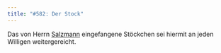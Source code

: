 ```yaml
---
title: "#582: Der Stock"
---
```


Das von Herrn <a href="http://www.el-egoiste.de/blog/2007/04/20/stockfisch/">Salzmann</a> eingefangene Stöckchen sei hiermit an jeden Willigen weitergereicht.

